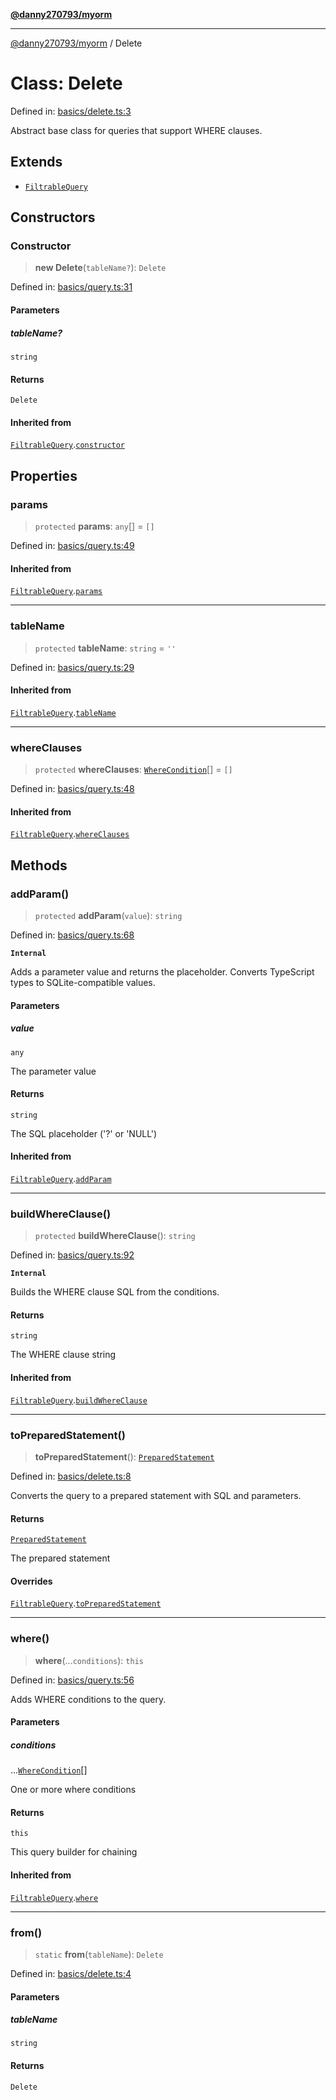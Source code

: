 [**@danny270793/myorm**](../README.md)

***

[@danny270793/myorm](../README.md) / Delete

# Class: Delete

Defined in: [basics/delete.ts:3](https://github.com/danny270793/MyORM/blob/0fac4c292463a918ab1d9675c2a165a9298cb0ae/src/libraries/basics/delete.ts#L3)

Abstract base class for queries that support WHERE clauses.

## Extends

- [`FiltrableQuery`](FiltrableQuery.md)

## Constructors

### Constructor

> **new Delete**(`tableName?`): `Delete`

Defined in: [basics/query.ts:31](https://github.com/danny270793/MyORM/blob/0fac4c292463a918ab1d9675c2a165a9298cb0ae/src/libraries/basics/query.ts#L31)

#### Parameters

##### tableName?

`string`

#### Returns

`Delete`

#### Inherited from

[`FiltrableQuery`](FiltrableQuery.md).[`constructor`](FiltrableQuery.md#constructor)

## Properties

### params

> `protected` **params**: `any`[] = `[]`

Defined in: [basics/query.ts:49](https://github.com/danny270793/MyORM/blob/0fac4c292463a918ab1d9675c2a165a9298cb0ae/src/libraries/basics/query.ts#L49)

#### Inherited from

[`FiltrableQuery`](FiltrableQuery.md).[`params`](FiltrableQuery.md#params)

***

### tableName

> `protected` **tableName**: `string` = `''`

Defined in: [basics/query.ts:29](https://github.com/danny270793/MyORM/blob/0fac4c292463a918ab1d9675c2a165a9298cb0ae/src/libraries/basics/query.ts#L29)

#### Inherited from

[`FiltrableQuery`](FiltrableQuery.md).[`tableName`](FiltrableQuery.md#tablename)

***

### whereClauses

> `protected` **whereClauses**: [`WhereCondition`](../interfaces/WhereCondition.md)[] = `[]`

Defined in: [basics/query.ts:48](https://github.com/danny270793/MyORM/blob/0fac4c292463a918ab1d9675c2a165a9298cb0ae/src/libraries/basics/query.ts#L48)

#### Inherited from

[`FiltrableQuery`](FiltrableQuery.md).[`whereClauses`](FiltrableQuery.md#whereclauses)

## Methods

### addParam()

> `protected` **addParam**(`value`): `string`

Defined in: [basics/query.ts:68](https://github.com/danny270793/MyORM/blob/0fac4c292463a918ab1d9675c2a165a9298cb0ae/src/libraries/basics/query.ts#L68)

**`Internal`**

Adds a parameter value and returns the placeholder.
Converts TypeScript types to SQLite-compatible values.

#### Parameters

##### value

`any`

The parameter value

#### Returns

`string`

The SQL placeholder ('?' or 'NULL')

#### Inherited from

[`FiltrableQuery`](FiltrableQuery.md).[`addParam`](FiltrableQuery.md#addparam)

***

### buildWhereClause()

> `protected` **buildWhereClause**(): `string`

Defined in: [basics/query.ts:92](https://github.com/danny270793/MyORM/blob/0fac4c292463a918ab1d9675c2a165a9298cb0ae/src/libraries/basics/query.ts#L92)

**`Internal`**

Builds the WHERE clause SQL from the conditions.

#### Returns

`string`

The WHERE clause string

#### Inherited from

[`FiltrableQuery`](FiltrableQuery.md).[`buildWhereClause`](FiltrableQuery.md#buildwhereclause)

***

### toPreparedStatement()

> **toPreparedStatement**(): [`PreparedStatement`](../interfaces/PreparedStatement.md)

Defined in: [basics/delete.ts:8](https://github.com/danny270793/MyORM/blob/0fac4c292463a918ab1d9675c2a165a9298cb0ae/src/libraries/basics/delete.ts#L8)

Converts the query to a prepared statement with SQL and parameters.

#### Returns

[`PreparedStatement`](../interfaces/PreparedStatement.md)

The prepared statement

#### Overrides

[`FiltrableQuery`](FiltrableQuery.md).[`toPreparedStatement`](FiltrableQuery.md#topreparedstatement)

***

### where()

> **where**(...`conditions`): `this`

Defined in: [basics/query.ts:56](https://github.com/danny270793/MyORM/blob/0fac4c292463a918ab1d9675c2a165a9298cb0ae/src/libraries/basics/query.ts#L56)

Adds WHERE conditions to the query.

#### Parameters

##### conditions

...[`WhereCondition`](../interfaces/WhereCondition.md)[]

One or more where conditions

#### Returns

`this`

This query builder for chaining

#### Inherited from

[`FiltrableQuery`](FiltrableQuery.md).[`where`](FiltrableQuery.md#where)

***

### from()

> `static` **from**(`tableName`): `Delete`

Defined in: [basics/delete.ts:4](https://github.com/danny270793/MyORM/blob/0fac4c292463a918ab1d9675c2a165a9298cb0ae/src/libraries/basics/delete.ts#L4)

#### Parameters

##### tableName

`string`

#### Returns

`Delete`
